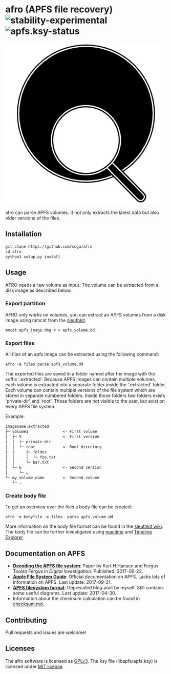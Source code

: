 # afro (APFS file recovery) ![stability-experimental](https://img.shields.io/badge/stability-experimental-orange.svg) ![apfs.ksy-status](https://cugu.eu/file-watcher/?url=https://raw.githubusercontent.com/cugu/apfs.ksy/master/apfs.ksy&md5=9a10c4c9fee302509c0588cb8bf4053d&name=apfs.ksy)

![afro logo](logo/afro.png)

afro can parse APFS volumes. It not only extracts the latest data but also older versions of the files.

## Installation

    git clone https://github.com/cugu/afro
    cd afro
    python3 setup.py install

## Usage

AFRO needs a raw volume as input. The volume can be extracted from a disk image as described below.

### Export partition

AFRO only works on volumes, you can extract an APFS volumes from a disk image using mmcat from the [sleuthkit](https://github.com/sleuthkit/sleuthkit).

    mmcat apfs_image.dmg 4 > apfs_volume.dd

### Export files

All files of an apfs image can be extracted using the following command:

    afro -e files parse apfs_volume.dd

The exported files are saved in a folder named after the image with the suffix '.extracted'. Because APFS images can contain multiple volumes, each volume is extracted into a separate folder inside the '.extracted' folder. Each volume can contain multiple versions of the file system which are stored in separate numbered folders. Inside those folders two folders exists 'private-dir' and 'root'. Those folders are not visible to the user, but exist on every APFS file system.

Example:

    imagename.extracted
    ├─ volume1               <- First volume
    │  ├─ 5                  <- First version
    │  │  ├─ private-dir
    │  │  └─ root            <- Root directory
    │  │     ├─ folder
    │  │     │  └─ foo.txt
    │  │     └─ bar.txt
    │  └─ 6                  <- Second version
    │     └─ …
    └─ my_volume_name        <- Second volume
       └─ …

### Create body file

To get an overview over the files a body file can be created:

    afro -e bodyfile -e files  parse apfs_volume.dd

More information on the body file format can be found in the [sleuthkit wiki](https://wiki.sleuthkit.org/index.php?title=Body_file). The body file can be further investigated using [mactime](https://wiki.sleuthkit.org/index.php?title=Mactime) and [Timeline Explorer](https://ericzimmerman.github.io/).


## Documentation on APFS

 - [**Decoding the APFS file system**](http://www.sciencedirect.com/science/article/pii/S1742287617301408): Paper by Kurt H.Hansen and Fergus Toolan Fergus in _Digital Investigation_. Published: 2017-09-22.
 - [**Apple File System Guide**](https://developer.apple.com/library/content/documentation/FileManagement/Conceptual/APFS_Guide/Introduction/Introduction.html): Official documentation on APFS. Lacks lots of information on APFS. Last update: 2017-09-21.
 - [**APFS filesystem format**](https://blog.cugu.eu/post/apfs/): Deprecated blog post by myself. Still contains some useful diagrams. Last update: 2017-04-30.
 - Information about the checksum calculation can be found in [checksum.md](docs/checksum.md).


## Contributing
Pull requests and issues are welcome!

## Licenses
The afro software is licensed as [GPLv3](licences/gpl-3.0.txt).
The ksy file (libapfs/apfs.ksy) is licensed under [MIT license](licences/mit.txt).

